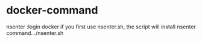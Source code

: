 # docker-command
nsenter :login docker
if you first use nsenter.sh, the script will install nsenter command.
./nsenter.sh <container ID>

